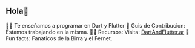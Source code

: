 ## Hola👋 
🙋‍♀️ Te enseñamos a programar en Dart y Flutter
🌈 Guis de Contribucion: Estamos trabajando en la misma.
👩‍💻 Recursos: Visita: [DartAndFlutter.ar](https://dartandflutter.ar)
🍿 Fun facts: Fanaticos de la Birra y el Fernet.
<!--

**Here are some ideas to get you started:**

🙋‍♀️ A short introduction - what is your organization all about?
🌈 Contribution guidelines - how can the community get involved?
👩‍💻 Useful resources - where can the community find your docs? Is there anything else the community should know?
🍿 Fun facts - what does your team eat for breakfast?
🧙 Remember, you can do mighty things with the power of [Markdown](https://docs.github.com/github/writing-on-github/getting-started-with-writing-and-formatting-on-github/basic-writing-and-formatting-syntax)
-->
